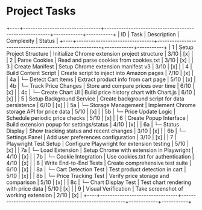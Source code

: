 # Project Tasks

+----+--------------------------------+-------------------------------------------------------+------------+-----------+
| ID | Task                           | Description                                           | Complexity | Status    |
+----+--------------------------------+-------------------------------------------------------+------------+-----------+
| 1  | Setup Project Structure        | Initialize Chrome extension project structure        | 3/10       | [x]       |
| 2  | Parse Cookies                  | Read and parse cookies from cookies.txt              | 3/10       | [x]       |
| 3  | Create Manifest                | Setup Chrome extension manifest v3                   | 3/10       | [x]       |
| 4  | Build Content Script           | Create script to inject into Amazon pages            | 7/10       | [x]       |
| 4a |   └─ Detect Cart Items         | Extract product info from cart page                  | 5/10       | [x]       |
| 4b |   └─ Track Price Changes       | Store and compare prices over time                   | 6/10       | [x]       |
| 4c |   └─ Create Chart UI           | Build price history chart with Chart.js              | 6/10       | [x]       |
| 5  | Setup Background Service       | Create background script for data persistence        | 6/10       | [x]       |
| 5a |   └─ Storage Management        | Implement Chrome storage API for price data          | 5/10       | [x]       |
| 5b |   └─ Price Update Logic        | Schedule periodic price checks                       | 5/10       | [x]       |
| 6  | Create Popup Interface         | Build extension popup for settings/status            | 4/10       | [x]       |
| 6a |   └─ Status Display            | Show tracking status and recent changes              | 3/10       | [x]       |
| 6b |   └─ Settings Panel            | Add user preferences configuration                   | 3/10       | [x]       |
| 7  | Playwright Test Setup          | Configure Playwright for extension testing           | 5/10       | [x]       |
| 7a |   └─ Load Extension            | Setup Chrome with extension in Playwright            | 4/10       | [x]       |
| 7b |   └─ Cookie Integration        | Use cookies.txt for authentication                   | 4/10       | [x]       |
| 8  | Write End-to-End Tests         | Create comprehensive test suite                      | 6/10       | [x]       |
| 8a |   └─ Cart Detection Test       | Test product detection in cart                       | 5/10       | [x]       |
| 8b |   └─ Price Tracking Test       | Verify price storage and comparison                  | 5/10       | [x]       |
| 8c |   └─ Chart Display Test        | Test chart rendering with price data                 | 5/10       | [x]       |
| 9  | Visual Verification            | Take screenshot of working extension                 | 2/10       | [x]       |
+----+--------------------------------+-------------------------------------------------------+------------+-----------+